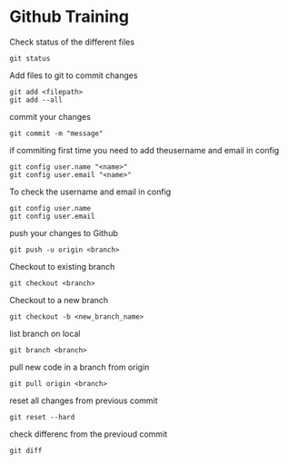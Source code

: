 # Github Training

Check status of the different files
```
git status
```

Add files to git to commit changes
```
git add <filepath>
git add --all
```

commit your changes 
```
git commit -m "message"
```
if commiting first time you need to add theusername and email in config
```
git config user.name "<name>"
git config user.email "<name>"
```

To check the username and email in config
```
git config user.name 
git config user.email
```

push your changes to Github
```
git push -u origin <branch>
```

Checkout to existing branch
```
git checkout <branch>
```

Checkout to a new branch
```
git checkout -b <new_branch_name>
```

list branch on local
```
git branch <branch>
```

pull new code in a branch from origin 
```
git pull origin <branch>
```

reset all changes from previous commit
```
git reset --hard
```


check differenc from the previoud commit
```
git diff
```